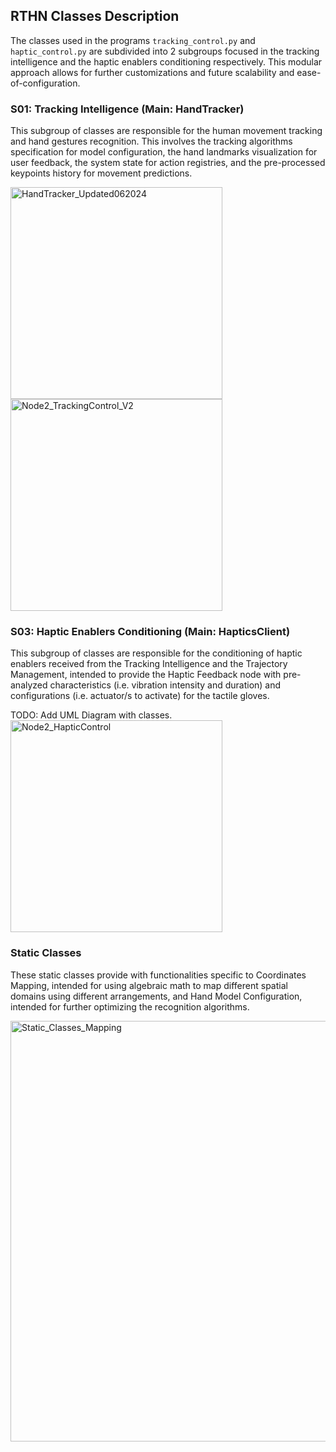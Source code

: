 ## RTHN Classes Description

The classes used in the programs ``tracking_control.py`` and ``haptic_control.py`` are subdivided into 2 subgroups focused in the tracking intelligence and the haptic enablers conditioning respectively. This modular approach allows for further customizations and future scalability and ease-of-configuration.

### S01: Tracking Intelligence (Main: HandTracker)

This subgroup of classes are responsible for the human movement tracking and hand gestures recognition. This involves the tracking algorithms specification for model configuration, the hand landmarks visualization for user feedback, the system state for action registries, and the pre-processed keypoints history for movement predictions.

<img height="339" alt="HandTracker_Updated062024" src="https://github.com/xriteamupv/Haptic_Teleop/assets/38531693/27b6bd63-293c-484a-b467-1d4b45faf62d">

<img height="339" alt="Node2_TrackingControl_V2" src="https://github.com/xriteamupv/Haptic_Teleop/assets/38531693/37564d44-b66a-4176-a88a-a7ea551e6b75">


### S03: Haptic Enablers Conditioning (Main: HapticsClient)

This subgroup of classes are responsible for the conditioning of haptic enablers received from the Tracking Intelligence and the Trajectory Management, intended to provide the Haptic Feedback node with pre-analyzed characteristics (i.e. vibration intensity and duration) and configurations (i.e. actuator/s to activate) for the tactile gloves.

TODO: Add UML Diagram with classes.
<img height="339" alt="Node2_HapticControl" src="https://github.com/xriteamupv/Haptic_Teleop/assets/38531693/223c5ac7-d864-4a60-b634-716d2e4097b2">

### Static Classes

These static classes provide with functionalities specific to Coordinates Mapping, intended for using algebraic math to map different spatial domains using different arrangements, and Hand Model Configuration, intended for further optimizing the recognition algorithms.

<img width="673" alt="Static_Classes_Mapping" src="https://github.com/xriteamupv/Haptic_Teleop/assets/38531693/9594cb9a-a3bf-4e6c-9bf0-8336d61e6b42">
